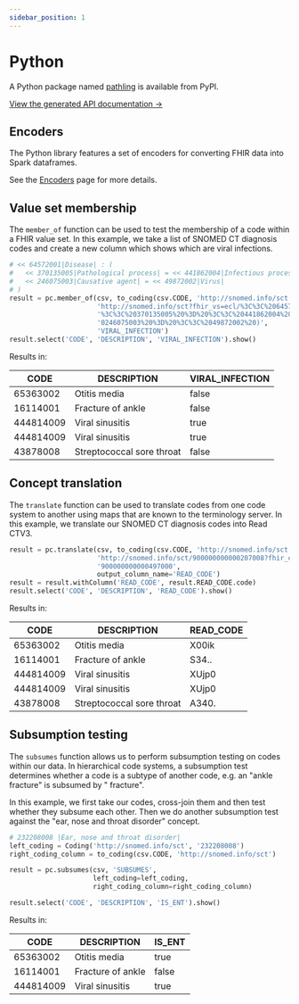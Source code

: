 ```yaml
---
sidebar_position: 1
---
```


# Python

A Python package named [pathling](https://pypi.org/project/pathling/) is
available from PyPI.

[View the generated API documentation &rarr;](pathname:///docs/python/)

## Encoders

The Python library features a set of encoders for converting FHIR data into
Spark dataframes.

See the [Encoders](/docs/encoders) page for more details.

## Value set membership

The `member_of` function can be used to test the membership of a code within a
FHIR value set. In this example, we take a list of SNOMED CT diagnosis codes and
create a new column which shows which are viral infections.

```python
# << 64572001|Disease| : (
#   << 370135005|Pathological process| = << 441862004|Infectious process|,
#   << 246075003|Causative agent| = << 49872002|Virus|
# )
result = pc.member_of(csv, to_coding(csv.CODE, 'http://snomed.info/sct'),
                      'http://snomed.info/sct?fhir_vs=ecl/%3C%3C%2064572001%20%3A%20('
                      '%3C%3C%20370135005%20%3D%20%3C%3C%20441862004%20%2C%20%3C%3C%2'
                      '0246075003%20%3D%20%3C%3C%2049872002%20)',
                      'VIRAL_INFECTION')
result.select('CODE', 'DESCRIPTION', 'VIRAL_INFECTION').show()
```

Results in:

| CODE      | DESCRIPTION               | VIRAL_INFECTION |
|-----------|---------------------------|-----------------|
| 65363002  | Otitis media              | false           |
| 16114001  | Fracture of ankle         | false           |
| 444814009 | Viral sinusitis           | true            |
| 444814009 | Viral sinusitis           | true            |
| 43878008  | Streptococcal sore throat | false           |

## Concept translation

The `translate` function can be used to translate codes from one code system to
another using maps that are known to the terminology server. In this example, we
translate our SNOMED CT diagnosis codes into Read CTV3.

```python
result = pc.translate(csv, to_coding(csv.CODE, 'http://snomed.info/sct'),
                      'http://snomed.info/sct/900000000000207008?fhir_cm='
                      '900000000000497000',
                      output_column_name='READ_CODE')
result = result.withColumn('READ_CODE', result.READ_CODE.code)
result.select('CODE', 'DESCRIPTION', 'READ_CODE').show()
```

Results in:

| CODE      | DESCRIPTION               | READ_CODE |
|-----------|---------------------------|-----------|
| 65363002  | Otitis media              | X00ik     |
| 16114001  | Fracture of ankle         | S34..     |
| 444814009 | Viral sinusitis           | XUjp0     |
| 444814009 | Viral sinusitis           | XUjp0     |
| 43878008  | Streptococcal sore throat | A340.     |

## Subsumption testing

The `subsumes` function allows us to perform subsumption testing on codes within
our data. In hierarchical code systems, a subsumption test determines whether a
code is a subtype of another code, e.g. an "ankle fracture" is subsumed by "
fracture".

In this example, we first take our codes, cross-join them and then test whether
they subsume each other. Then we do another subsumption test against the "ear,
nose and throat disorder" concept.

```python
# 232208008 |Ear, nose and throat disorder|
left_coding = Coding('http://snomed.info/sct', '232208008')
right_coding_column = to_coding(csv.CODE, 'http://snomed.info/sct')

result = pc.subsumes(csv, 'SUBSUMES',
                     left_coding=left_coding,
                     right_coding_column=right_coding_column)

result.select('CODE', 'DESCRIPTION', 'IS_ENT').show()
```

Results in:

| CODE      | DESCRIPTION       | IS_ENT |
|-----------|-------------------|--------|
| 65363002  | Otitis media      | true   |
| 16114001  | Fracture of ankle | false  |
| 444814009 | Viral sinusitis   | true   |
